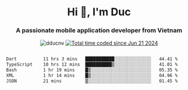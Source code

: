 <h1 align="center">
  Hi 👋, I'm  Duc</h1>
<h3 align="center">A passionate mobile application developer from Vietnam</h3>  
  
<p align="center"> <img src="https://komarev.com/ghpvc/?username=dducnv&label=Profile%20views&color=0e75b6&style=flat" alt="dducnv" /> 
<a href="https://wakatime.com/@4d2a2cd9-1bcb-4dd1-84a4-dce128a35137"><img src="https://wakatime.com/badge/user/4d2a2cd9-1bcb-4dd1-84a4-dce128a35137.svg" alt="Total time coded since Jun 21 2024" /></a>
</p>  

<div style="width: 100vw; overflow-x: auto; flex:center">
  <!--START_SECTION:waka-->

```txt
Dart          11 hrs 3 mins   ███████████░░░░░░░░░░░░░░   44.41 %
TypeScript    10 hrs 12 mins  ██████████▒░░░░░░░░░░░░░░   41.01 %
Bash          1 hr 19 mins    █▒░░░░░░░░░░░░░░░░░░░░░░░   05.35 %
XML           1 hr 14 mins    █▒░░░░░░░░░░░░░░░░░░░░░░░   04.96 %
JSON          21 mins         ▒░░░░░░░░░░░░░░░░░░░░░░░░   01.45 %
```

<!--END_SECTION:waka-->
</div>




  
